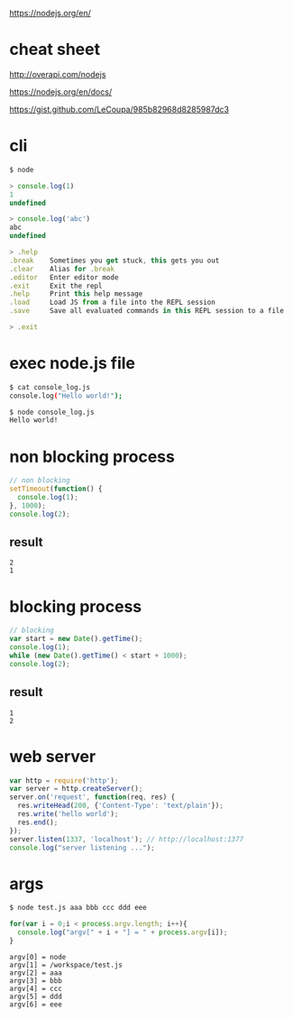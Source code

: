 https://nodejs.org/en/

# cheat sheet

http://overapi.com/nodejs

https://nodejs.org/en/docs/

https://gist.github.com/LeCoupa/985b82968d8285987dc3

# cli
```js
$ node

> console.log(1)
1
undefined

> console.log('abc')
abc
undefined

> .help
.break    Sometimes you get stuck, this gets you out
.clear    Alias for .break
.editor   Enter editor mode
.exit     Exit the repl
.help     Print this help message
.load     Load JS from a file into the REPL session
.save     Save all evaluated commands in this REPL session to a file

> .exit
```


# exec node.js file
```sh
$ cat console_log.js
console.log("Hello world!");

$ node console_log.js
Hello world!
```

# non blocking process
```js
// non blocking
setTimeout(function() {
  console.log(1);
}, 1000);
console.log(2);
```

## result
```
2
1
```

# blocking process
```js
// blocking
var start = new Date().getTime();
console.log(1);
while (new Date().getTime() < start + 1000);
console.log(2);
```

## result
```
1
2
```

# web server
```js
var http = require('http');
var server = http.createServer();
server.on('request', function(req, res) {
  res.writeHead(200, {'Content-Type': 'text/plain'});
  res.write('hello world');
  res.end();
});
server.listen(1337, 'localhost'); // http://localhost:1377
console.log("server listening ...");
```

# args

```sh
$ node test.js aaa bbb ccc ddd eee
```

```js
for(var i = 0;i < process.argv.length; i++){
  console.log("argv[" + i + "] = " + process.argv[i]);
}
```

```
argv[0] = node
argv[1] = /workspace/test.js
argv[2] = aaa
argv[3] = bbb
argv[4] = ccc
argv[5] = ddd
argv[6] = eee
```
